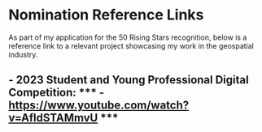 # Nomination Reference Links
As part of my application for the 50 Rising Stars recognition, below is a reference link to a relevant project showcasing my work in the geospatial industry.
## - 2023 Student and Young Professional Digital Competition: *** -	https://www.youtube.com/watch?v=AfldSTAMmvU ***
